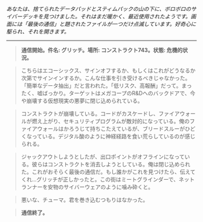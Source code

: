 _あなたは、捨てられたデータパッドとスティムパックの山の下に、ボロボロのサイバーデッキを見つけました。それはまだ暖かく、最近使用されたようです。画面には「最後の通信」と題されたファイルが一つだけ点滅しています。好奇心に駆られ、それを開きます。_

---

> **通信開始。件名: グリッチ。場所: コンストラクト743。状態: 危機的状況。**

> こちらはエコーシックス、サインオフするか、もしくはこれがどうなるか次第でサインインするか。こんな仕事を引き受けるべきじゃなかった。「簡単なデータ抽出」だと言われた。「低リスク、高報酬」だって。まったく、嘘ばっかり。ターゲットはメガコープのR&Dへのバックドアで、今や崩壊する仮想現実の悪夢に閉じ込められている。

> コンストラクトが崩壊している。コードがカスケードし、ファイアウォールが燃え上がり、セキュリティプログラムが敵対的になっている。俺のファイアウォールはかろうじて持ちこたえているが、ブリードスルーがひどくなっている。デジタル酸のように神経経路を食い荒らしているのが感じられる。

> ジャックアウトしようとしたが、出口ポイントがオフラインになっている。彼らはコンストラクトを消去しようとしている。俺は閉じ込められた。これがおそらく最後の通信だ。もし誰かがこれを見つけたら、伝えてくれ…グリッチが正しかったと。この街はミートグラインダーで、ネットランナーを安物のサイバーウェアのように噛み砕くと。

> 悪いな、チューマ。君を巻き込むつもりはなかった。

> **通信終了。**
